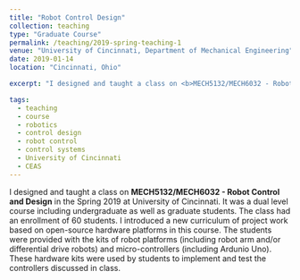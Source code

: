 ```yaml
---
title: "Robot Control Design"
collection: teaching
type: "Graduate Course"
permalink: /teaching/2019-spring-teaching-1
venue: "University of Cincinnati, Department of Mechanical Engineering"
date: 2019-01-14
location: "Cincinnati, Ohio"

excerpt: "I designed and taught a class on <b>MECH5132/MECH6032 - Robot Control and Design</b> in the Spring 2019 at University of Cincinnati. It was a dual level course including undergraduate as well as graduate students. The class had an enrollment of 60 students. I introduced a new curriculum of project work based on open-source hardware platforms in this course. The students were provided with the kits of robot platforms (including robot arm and/or differential drive robots) and micro-controllers (including Ardunio Uno). These hardware kits were used by students to implement and test the controllers discussed in class."

tags:
  - teaching
  - course
  - robotics
  - control design
  - robot control
  - control systems
  - University of Cincinnati
  - CEAS
---
```


I designed and taught a class on <b>MECH5132/MECH6032 - Robot Control and Design</b> in the Spring 2019 at University of Cincinnati. It was a dual level course including undergraduate as well as graduate students. The class had an enrollment of 60 students. I introduced a new curriculum of project work based on open-source hardware platforms in this course. The students were provided with the kits of robot platforms (including robot arm and/or differential drive robots) and micro-controllers (including Ardunio Uno). These hardware kits were used by students to implement and test the controllers discussed in class.
